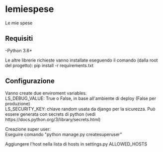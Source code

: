# lemiespese
Le mie spese

<h2>Requisiti</h2>
<p>
-Python 3.6+
</p>
<p>
  Le altre librerie richieste vanno installate eseguendo il comando (dalla root del progetto):
  pip install -r requirements.txt
</p>

<h2>Configurazione</h2>
<p>
  Vanno create due enviroment variables. <br>
  LS_DEBUG_VALUE: True o False, in base all'ambiente di deploy (False per produzione) <br>
  LS_SECURITY_KEY: chiave random usata da django per la sicurezza. Può essere generata con secrets di python (vedi https://docs.python.org/3/library/secrets.html)
</p>
<p>
  Creazione super user: <br>
  Eseguire comando "python manage.py createsuperuser"
</p>
<p>
  Aggiungere l'host nella lista di hosts in settings.py ALLOWED_HOSTS
</p>
